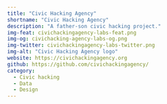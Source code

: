 ```yaml
---
title: "Civic Hacking Agency"
shortname: "Civic Hacking Agency"
description: "A father-son civic hacking project."
img-feat: civichackingagency-labs-feat.png
img-og: civichacking-agency-labs-og.png
img-twitter: civichackingagency-labs-twitter.png
img-alt: "Civic Hacking Agency logo"
website: https://civichackingagency.org
github: https://github.com/civichackingagency/
category:
  - Civic hacking
  - Data
  - Design
---
```


